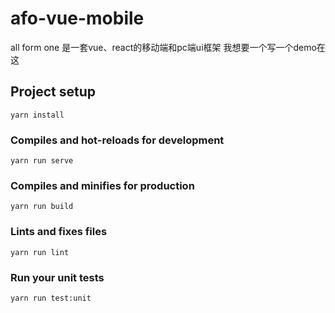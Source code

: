 # afo-vue-mobile
all form one 是一套vue、react的移动端和pc端ui框架
我想要一个写一个demo在这
    
## Project setup
```
yarn install
```

### Compiles and hot-reloads for development
```
yarn run serve
```

### Compiles and minifies for production
```
yarn run build
```

### Lints and fixes files
```
yarn run lint
```

### Run your unit tests
```
yarn run test:unit
```
